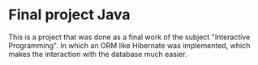 # Final project Java


This is a project that was done as a final work of the subject "Interactive Programming". In which an ORM like Hibernate was implemented, which makes the interaction with the database much easier.
